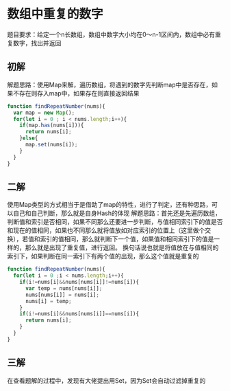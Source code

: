 #  数组中重复的数字
题目要求：给定一个n长数组，数组中数字大小均在0～n-1区间内，数组中必有重复数字，找出并返回
## 初解
解题思路：使用Map来解，遍历数组，将遇到的数字先判断map中是否存在，如果不存在则存入map中，如果存在则直接返回结果
``` javascript
function findRepeatNumber(nums){
  var map = new Map();
  for(let i = 0 ; i < nums.length;i++){
    if(map.has(nums[i])){
      return nums[i];
    }else{
      map.set(nums[i]);
    }
  }
}
```
## 二解
使用Map类型的方式相当于是借助了map的特性，进行了判定，还有种思路，可以自己和自己判断，那么就是自身Hash的体现
解题思路：首先还是先遍历数组，判断值和索引是否相同，如果不同那么还要进一步判断，与值相同索引下的值是否和现在的值相同，如果也不同那么就将值放如对应索引的位置上（这里做个交换），若值和索引的值相同，那么就判断下一个值，如果值和相同索引下的值是一样的，那么就是出现了重复值，进行返回。
换句话说也就是将值放在与值相同的索引下，如果判断在同一索引下有两个值的出现，那么这个值就是重复的
``` javascript
function findRepeatNumber(nums){
  for(let i = 0 ;i < nums.length;i++){
    if(i!=nums[i]&&nums[nums[i]]!=nums[i]){
      var temp = nums[nums[i]];
      nums[nums[i]] = nums[i];
      nums[i] = temp;
    }
    if(i!=nums[i]&&nums[nums[i]]==nums[i]){
      return nums[i];
    }
  }
}
```
## 三解
在查看题解的过程中，发现有大佬提出用Set，因为Set会自动过滤掉重复的



